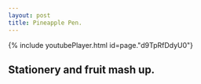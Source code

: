 ```yaml
---
layout: post
title: Pineapple Pen. 
---
```

{% include youtubePlayer.html id=page."d9TpRfDdyU0"}

Stationery and fruit mash up.
---
